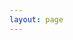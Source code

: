 ```yaml
---
layout: page
---
```

<script setup>
import {
  VPTeamPage,
  VPTeamPageTitle,
  VPTeamMembers,
  VPTeamPageSection
} from 'vitepress/theme'

import { contributors } from '../static/contributors'
</script>

<VPTeamPage>
  <VPTeamPageTitle>
    <template #title>
      <div class="text-[#e67e22]">
        The Contributors
      </div>
    </template>
    <template #lead>
      The development of the Arduino Wiki is guided by an international
      team, some of whom have chosen to be featured below.<br>
        <br>
      Wiki developers are a group of people who are passionate about arduino  and all things electronic.
    </template>
  </VPTeamPageTitle>
  <VPTeamMembers
    size="medium"
    :members="contributors"
  />
  <!-- <VPTeamPageSection>
    <template #title>Contributors</template>
    <template #lead>Those who have actively contributed to development.<br> Community Support</template>
    <template #members>
      <VPTeamMembers size="small" :members="contributors" />
    </template>
  </VPTeamPageSection> -->
  <VPTeamPageSection>
    <template #title>Philosophy</template>
    <template #lead>
        The <a class="custom-links" href="/intro" target="_blank">guides</a> on this website include some of our teams own notes (not all of them are polished) that we disclose for other people to use.<br>
        <br>
        Here, we hope you may find something useful to you.<br>
        <br>
        We advocate the <a class="custom-links" href="https://en.wikipedia.org/wiki/Open-source_model" target="_blank">Open Source model</a>.<br>
        <br>
        This is why we strive to make our work open to other people for consultation, replication and reuse.
    </template>
  </VPTeamPageSection>
</VPTeamPage>
